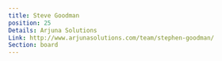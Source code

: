 ```yaml
---
title: Steve Goodman
position: 25
Details: Arjuna Solutions
Link: http://www.arjunasolutions.com/team/stephen-goodman/
Section: board
---
```


